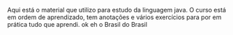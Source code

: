 Aqui está o material que utilizo para estudo da linguagem java. O curso está em ordem de aprendizado, tem anotações e vários exercícios para por em prática tudo que aprendi. ok eh o Brasil do Brasil

